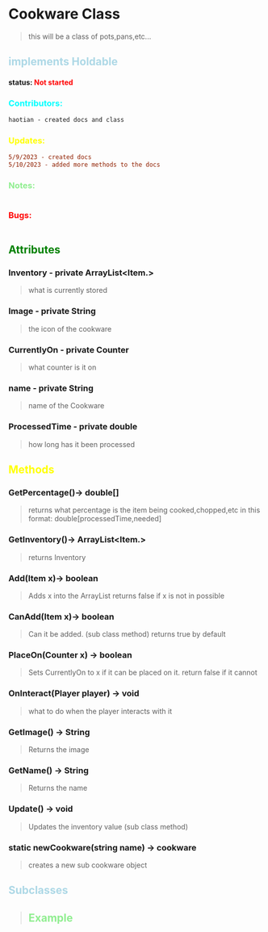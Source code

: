 # Cookware Class 
> this will be a class of pots,pans,etc...
##  <span style="color:lightblue;">implements Holdable</span>
#### status: <span style="color:red;">Not started</span>
### <span style="color:cyan;">Contributors:</span>
<!--put your names here between the ``` if you worked on it, and put what you did-->
```diff 
haotian - created docs and class
```
### <span style="color:yellow;">Updates:</span>
```diff
5/9/2023 - created docs
5/10/2023 - added more methods to the docs
```
### <span style="color:lightgreen;">Notes:</span>
```diff

```
### <span style="color:red;">Bugs:</span>
```diff
```
## <span style="color:green;">Attributes</span>

### **Inventory** - private ArrayList<Item.>
> what is currently stored

### **Image** - private String
> the icon of the cookware

### **CurrentlyOn** - private Counter
> what counter is it on

### **name** - private String
> name of the Cookware

### **ProcessedTime** - private double 
>how long has it been processed


## <span style="color:yellow;">Methods</span>

### **GetPercentage()**-> double[]
>returns what percentage is the item being cooked,chopped,etc in this format: double[processedTime,needed] 

### **GetInventory()**-> ArrayList<Item.>
>returns Inventory 

### **Add(Item x)**-> boolean
>Adds x into the ArrayList returns false if x is not in possible

### **CanAdd(Item x)**-> boolean
>Can it be added. (sub class method) returns true by default

### **PlaceOn(Counter x)** -> boolean
>Sets CurrentlyOn to x if it can be placed on it. return false if it cannot

### **OnInteract(Player player)** -> void
>what to do when the player interacts with it

### **GetImage()** -> String
>Returns the image 

### **GetName()** -> String
>Returns the name 

### **Update()** -> void
>Updates the inventory value (sub class method)

### **static newCookware(string name)** -> cookware
>creates a new sub cookware object


## <span style="color:lightblue;">Subclasses</span>
> ## <span style="color:lightgreen;">Example</span>   
```java
```
